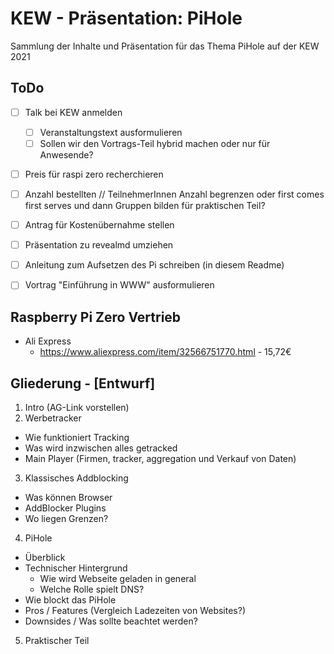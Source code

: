 # KEW - Präsentation: PiHole

Sammlung der Inhalte und Präsentation für das Thema PiHole auf der KEW 2021


## ToDo

* [ ] Talk bei KEW anmelden 
  - [ ] Veranstaltungstext ausformulieren
  - [ ] Sollen wir den Vortrags-Teil hybrid machen oder nur für Anwesende?

* [ ] Preis für raspi zero recherchieren
* [ ] Anzahl bestellten // TeilnehmerInnen Anzahl begrenzen oder first comes first serves und dann Gruppen bilden für praktischen Teil?
* [ ] Antrag für Kostenübernahme stellen

* [ ] Präsentation zu revealmd umziehen
* [ ] Anleitung zum Aufsetzen des Pi schreiben (in diesem Readme) 
* [ ] Vortrag "Einführung in WWW" ausformulieren


## Raspberry Pi Zero Vertrieb

  - Ali Express
    - https://www.aliexpress.com/item/32566751770.html - 15,72€


## Gliederung - [Entwurf]
1. Intro (AG-Link vorstellen)
2. Werbetracker
  * Wie funktioniert Tracking
  * Was wird inzwischen alles getracked
  * Main Player (Firmen, tracker, aggregation und Verkauf von Daten)
3. Klassisches Addblocking
  * Was können Browser
  * AddBlocker Plugins
  * Wo liegen Grenzen?
4. PiHole
  * Überblick
  * Technischer Hintergrund
    - Wie wird Webseite geladen in general
    - Welche Rolle spielt DNS?
  * Wie blockt das PiHole
  * Pros / Features (Vergleich Ladezeiten von Websites?)
  * Downsides / Was sollte beachtet werden? 
5. Praktischer Teil
